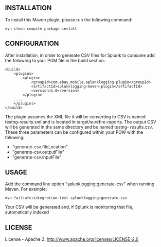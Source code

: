 ## INSTALLATION
To install this Maven plugin, please run the following command:

    mvn clean compile package install


## CONFIGURATION
After installation, in order to generate CSV files for Splunk to consume add the following to your POM file in the build section:

    <build>
        <plugins>
            <plugin>
                <groupId>com.ebay.mobile.splunklogging.plugin</groupId>
                <artifactId>splunklogging-maven-plugin</artifactId>
                <version>1.0</version>
            </plugin>
	    ....
        </plugins>
    </build>

The plugin assumes the XML file it will be converting to CSV is named testng-results.xml and is located in target/surefire-reports.  The output CSV will be generated in the same directory and be named testng-
results.csv.  These three parameters can be configured within your POW with the following:
- "generate-csv.fileLocation"
- "generate-csv.outputFile"
- "generate-csv.inputFile"

## USAGE
Add the command line option "splunklogging:generate-csv" when running Maven.  For example:

    mvn failsafe:integration-test splunklogging:generate-csv

Your CSV will be generated and, if Splunk is monitoring that file, automatically indexed

## LICENSE
License - Apache 2: http://www.apache.org/licenses/LICENSE-2.0
